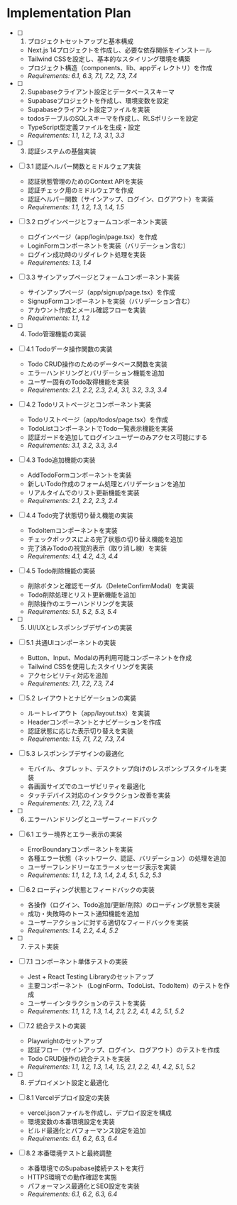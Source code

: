 # Implementation Plan

- [ ] 1. プロジェクトセットアップと基本構成
  - Next.js 14プロジェクトを作成し、必要な依存関係をインストール
  - Tailwind CSSを設定し、基本的なスタイリング環境を構築
  - プロジェクト構造（components、lib、appディレクトリ）を作成
  - _Requirements: 6.1, 6.3, 7.1, 7.2, 7.3, 7.4_

- [ ] 2. Supabaseクライアント設定とデータベーススキーマ
  - Supabaseプロジェクトを作成し、環境変数を設定
  - Supabaseクライアント設定ファイルを実装
  - todosテーブルのSQLスキーマを作成し、RLSポリシーを設定
  - TypeScript型定義ファイルを生成・設定
  - _Requirements: 1.1, 1.2, 1.3, 3.1, 3.3_

- [ ] 3. 認証システムの基盤実装
- [ ] 3.1 認証ヘルパー関数とミドルウェア実装
  - 認証状態管理のためのContext APIを実装
  - 認証チェック用のミドルウェアを作成
  - 認証ヘルパー関数（サインアップ、ログイン、ログアウト）を実装
  - _Requirements: 1.1, 1.2, 1.3, 1.4, 1.5_

- [ ] 3.2 ログインページとフォームコンポーネント実装
  - ログインページ（app/login/page.tsx）を作成
  - LoginFormコンポーネントを実装（バリデーション含む）
  - ログイン成功時のリダイレクト処理を実装
  - _Requirements: 1.3, 1.4_

- [ ] 3.3 サインアップページとフォームコンポーネント実装
  - サインアップページ（app/signup/page.tsx）を作成
  - SignupFormコンポーネントを実装（バリデーション含む）
  - アカウント作成とメール確認フローを実装
  - _Requirements: 1.1, 1.2_

- [ ] 4. Todo管理機能の実装
- [ ] 4.1 Todoデータ操作関数の実装
  - Todo CRUD操作のためのデータベース関数を実装
  - エラーハンドリングとバリデーション機能を追加
  - ユーザー固有のTodo取得機能を実装
  - _Requirements: 2.1, 2.2, 2.3, 2.4, 3.1, 3.2, 3.3, 3.4_

- [ ] 4.2 Todoリストページとコンポーネント実装
  - Todoリストページ（app/todos/page.tsx）を作成
  - TodoListコンポーネントでTodo一覧表示機能を実装
  - 認証ガードを追加してログインユーザーのみアクセス可能にする
  - _Requirements: 3.1, 3.2, 3.3, 3.4_

- [ ] 4.3 Todo追加機能の実装
  - AddTodoFormコンポーネントを実装
  - 新しいTodo作成のフォーム処理とバリデーションを追加
  - リアルタイムでのリスト更新機能を実装
  - _Requirements: 2.1, 2.2, 2.3, 2.4_

- [ ] 4.4 Todo完了状態切り替え機能の実装
  - TodoItemコンポーネントを実装
  - チェックボックスによる完了状態の切り替え機能を追加
  - 完了済みTodoの視覚的表示（取り消し線）を実装
  - _Requirements: 4.1, 4.2, 4.3, 4.4_

- [ ] 4.5 Todo削除機能の実装
  - 削除ボタンと確認モーダル（DeleteConfirmModal）を実装
  - Todo削除処理とリスト更新機能を追加
  - 削除操作のエラーハンドリングを実装
  - _Requirements: 5.1, 5.2, 5.3, 5.4_

- [ ] 5. UI/UXとレスポンシブデザインの実装
- [ ] 5.1 共通UIコンポーネントの実装
  - Button、Input、Modalの再利用可能コンポーネントを作成
  - Tailwind CSSを使用したスタイリングを実装
  - アクセシビリティ対応を追加
  - _Requirements: 7.1, 7.2, 7.3, 7.4_

- [ ] 5.2 レイアウトとナビゲーションの実装
  - ルートレイアウト（app/layout.tsx）を実装
  - Headerコンポーネントとナビゲーションを作成
  - 認証状態に応じた表示切り替えを実装
  - _Requirements: 1.5, 7.1, 7.2, 7.3, 7.4_

- [ ] 5.3 レスポンシブデザインの最適化
  - モバイル、タブレット、デスクトップ向けのレスポンシブスタイルを実装
  - 各画面サイズでのユーザビリティを最適化
  - タッチデバイス対応のインタラクション改善を実装
  - _Requirements: 7.1, 7.2, 7.3, 7.4_

- [ ] 6. エラーハンドリングとユーザーフィードバック
- [ ] 6.1 エラー境界とエラー表示の実装
  - ErrorBoundaryコンポーネントを実装
  - 各種エラー状態（ネットワーク、認証、バリデーション）の処理を追加
  - ユーザーフレンドリーなエラーメッセージ表示を実装
  - _Requirements: 1.1, 1.2, 1.3, 1.4, 2.4, 5.1, 5.2, 5.3_

- [ ] 6.2 ローディング状態とフィードバックの実装
  - 各操作（ログイン、Todo追加/更新/削除）のローディング状態を実装
  - 成功・失敗時のトースト通知機能を追加
  - ユーザーアクションに対する適切なフィードバックを実装
  - _Requirements: 1.4, 2.2, 4.4, 5.2_

- [ ] 7. テスト実装
- [ ] 7.1 コンポーネント単体テストの実装
  - Jest + React Testing Libraryのセットアップ
  - 主要コンポーネント（LoginForm、TodoList、TodoItem）のテストを作成
  - ユーザーインタラクションのテストを実装
  - _Requirements: 1.1, 1.2, 1.3, 1.4, 2.1, 2.2, 4.1, 4.2, 5.1, 5.2_

- [ ] 7.2 統合テストの実装
  - Playwrightのセットアップ
  - 認証フロー（サインアップ、ログイン、ログアウト）のテストを作成
  - Todo CRUD操作の統合テストを実装
  - _Requirements: 1.1, 1.2, 1.3, 1.4, 1.5, 2.1, 2.2, 4.1, 4.2, 5.1, 5.2_

- [ ] 8. デプロイメント設定と最適化
- [ ] 8.1 Vercelデプロイ設定の実装
  - vercel.jsonファイルを作成し、デプロイ設定を構成
  - 環境変数の本番環境設定を実装
  - ビルド最適化とパフォーマンス設定を追加
  - _Requirements: 6.1, 6.2, 6.3, 6.4_

- [ ] 8.2 本番環境テストと最終調整
  - 本番環境でのSupabase接続テストを実行
  - HTTPS環境での動作確認を実施
  - パフォーマンス最適化とSEO設定を実装
  - _Requirements: 6.1, 6.2, 6.3, 6.4_
